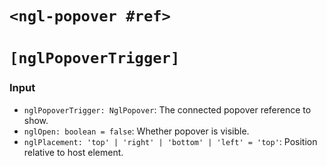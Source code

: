 # `<ngl-popover #ref>`

# `[nglPopoverTrigger]`

 ### Input

   * `nglPopoverTrigger: NglPopover`: The connected popover reference to show.
   * `nglOpen: boolean = false`: Whether popover is visible.
   * `nglPlacement: 'top' | 'right' | 'bottom' | 'left' = 'top'`: Position relative to host element.

